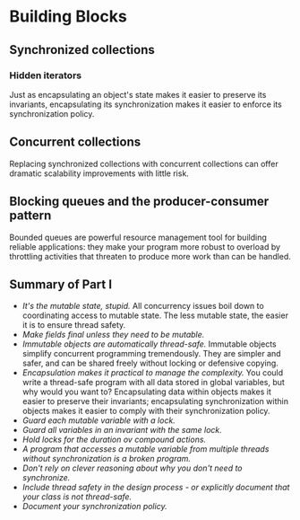 # Building Blocks

## Synchronized collections

### Hidden iterators

Just as encapsulating an object's state makes it easier to preserve its invariants, encapsulating its 
synchronization makes it easier to enforce its synchronization policy.

## Concurrent collections

Replacing synchronized collections with concurrent collections can offer dramatic scalability improvements with 
little risk.

## Blocking queues and the producer-consumer pattern

Bounded queues are powerful resource management tool for building reliable applications: they make your program more 
robust to overload by throttling activities that threaten to produce more work than can be handled.

## Summary of Part I

* *It's the mutable state, stupid.* All concurrency issues boil down to coordinating access to mutable state. The 
  less mutable state, the easier it is to ensure thread safety.
* *Make fields final unless they need to be mutable.*
* *Immutable objects are automatically thread-safe.* Immutable objects simplify concurrent programming tremendously. 
  They are simpler and safer, and can be shared freely without locking or defensive copying.
* *Encapsulation makes it practical to manage the complexity.* You could write a thread-safe program with all data 
  stored in global variables, but why would you want to? Encapsulating data within objects makes it easier to 
  preserve their invariants; encapsulating synchronization within objects makes it easier to comply with their 
  synchronization policy.
* *Guard each mutable variable with a lock.*
* *Guard all variables in an invariant with the same lock.*
* *Hold locks for the duration ov compound actions.*
* *A program that accesses a mutable variable from multiple threads without synchronization is a broken program.*
* *Don't rely on clever reasoning about why you don't need to synchronize.*
* *Include thread safety in the design process - or explicitly document that your class is not thread-safe.*
* *Document your synchronization policy.*